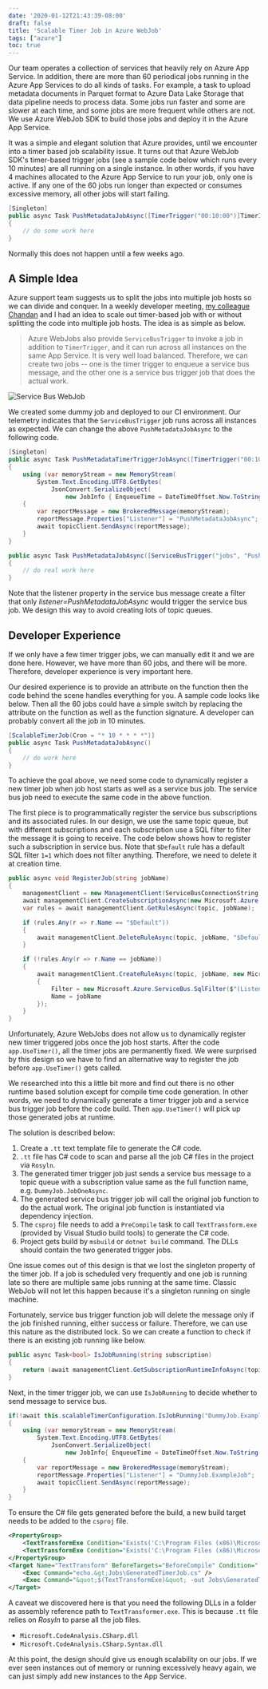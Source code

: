 ```yaml
---
date: '2020-01-12T21:43:39-08:00'
draft: false
title: 'Scalable Timer Job in Azure WebJob'
tags: ["azure"]
toc: true
---
```



Our team operates a collection of services that heavily rely on Azure App Service. In addition, there are more than 60 periodical jobs running in the Azure App Services to do all kinds of tasks. For example, a task to upload metadata documents in Parquet format to Azure Data Lake Storage that data pipeline needs to process data. Some jobs run faster and some are slower at each time, and some jobs are more frequent while others are not. We use Azure WebJob SDK to build those jobs and deploy it in the Azure App Service.

It was a simple and elegant solution that Azure provides, until we encounter into a timer based job scalability issue. It turns out that Azure WebJob SDK's timer-based trigger jobs (see a sample code below which runs every 10 minutes) are all running on a single instance. In other words, if you have 4 machines allocated to the Azure App Service to run your job, only one is active. If any one of the 60 jobs run longer than expected or consumes excessive memory, all other jobs will start failing. 

```csharp
[Singleton]
public async Task PushMetadataJobAsync([TimerTrigger("00:10:00")]TimerInfo timer)
{
    // do some work here
}
```

Normally this does not happen until a few weeks ago.

## A Simple Idea

Azure support team suggests us to split the jobs into multiple job hosts so we can divide and conquer. In a weekly developer meeting, [my colleague Chandan](https://www.linkedin.com/in/chandan-jyoti-sharma-98711231/) and I had an idea to scale out timer-based job with or without splitting the code into multiple job hosts. The idea is as simple as below.

> Azure WebJobs also provide `ServiceBusTrigger` to invoke a job in addition to `TimerTrigger`, and it can run across all instances on the same App Service. It is very well load balanced. Therefore, we can create two jobs -- one is the timer trigger to enqueue a service bus message, and the other one is a service bus trigger job that does the actual work.

![Service Bus WebJob](/images/webjob-servicebus.png)

We created some dummy job and deployed to our CI environment. Our telemetry indicates that the `ServiceBusTrigger` job runs across all instances as expected. We can change the above `PushMetadataJobAsync` to the following code.

```csharp
[Singleton]
public async Task PushMetadataTimerTriggerJobAsync([TimerTrigger("00:10:00")]TimerInfo timer)
{
    using (var memoryStream = new MemoryStream(
        System.Text.Encoding.UTF8.GetBytes(
            JsonConvert.SerializeObject(
                new JobInfo { EnqueueTime = DateTimeOffset.Now.ToString()}))))
    {
        var reportMessage = new BrokeredMessage(memoryStream);
        reportMessage.Properties["Listener"] = "PushMetadataJobAsync";
        await topicClient.SendAsync(reportMessage);
    }
}

public async Task PushMetadataJobAsync([ServiceBusTrigger("jobs", "PushMetadataJobAsync")] string timer)
{
    // do real work here
}
```

Note that the listener property in the service bus message create a filter that only _listener=PushMetadataJobAsync_ would trigger the service bus job. We design this way to avoid creating lots of topic queues.

## Developer Experience

If we only have a few timer trigger jobs, we can manually edit it and we are done here. However, we have more than 60 jobs, and there will be more. Therefore, developer experience is very important here.

Our desired experience is to provide an attribute on the function then the code behind the scene handles everything for you. A sample code looks like below. Then all the 60 jobs could have a simple switch by replacing the attribute on the function as well as the function signature. A developer can probably convert all the job in 10 minutes.

```csharp
[ScalableTimerJob(Cron = "* 10 * * * *")]
public async Task PushMetadataJobAsync()
{
    // do work here
}
```

To achieve the goal above, we need some code to dynamically register a new timer job when job host starts as well as a service bus job. The service bus job need to execute the same code in the above function.

The first piece is to programmatically register the service bus subscriptions and its associated rules. In our design, we use the same topic queue, but with different subscriptions and each subscription use a SQL filter to filter the message it is going to receive. The code below shows how to register such a subscription in service bus. Note that `$Default` rule has a default SQL filter `1=1` which does not filter anything. Therefore, we need to delete it at creation time.

```csharp
public async void RegisterJob(string jobName)
{
    managementClient = new ManagementClient(ServiceBusConnectionString);
    await managementClient.CreateSubscriptionAsync(new Microsoft.Azure.ServiceBus.Management.SubscriptionDescription(topic, jobName));
    var rules = await managementClient.GetRulesAsync(topic, jobName);

    if (rules.Any(r => r.Name == "$Default"))
    {
        await managementClient.DeleteRuleAsync(topic, jobName, "$Default");
    }

    if (!rules.Any(r => r.Name == jobName))
    {
        await managementClient.CreateRuleAsync(topic, jobName, new Microsoft.Azure.ServiceBus.RuleDescription
        {
            Filter = new Microsoft.Azure.ServiceBus.SqlFilter($"(Listener='{jobName}')"),
            Name = jobName
        });
    }
}
```

Unfortunately, Azure WebJobs does not allow us to dynamically register new timer triggered jobs once the job host starts. After the code `app.UseTimer()`, all the timer jobs are permanently fixed. We were surprised by this design so we have to find an alternative way to register the job before `app.UseTimer()` gets called.

We researched into this a little bit more and find out there is no other runtime based solution except for compile time code generation. In other words, we need to dynamically generate a timer trigger job and a service bus trigger job before the code build. Then `app.UseTimer()` will pick up those generated jobs at runtime.

The solution is described below:

1. Create a `.tt` text template file to generate the C# code.
2. `.tt` file has C# code to scan and parse all the job C# files in the project via `Rosyln`.
3. The generated timer trigger job just sends a service bus message to a topic queue with a subscription value same as the full function name, e.g. `DummyJob.JobOneAsync`.
4. The generated service bus trigger job will call the original job function to do the actual work. The original job function is instantiated via dependency injection. 
5. The `csproj` file needs to add a `PreCompile` task to call `TextTransform.exe` (provided by Visual Studio build tools) to generate the C# code.
6. Project gets build by `msbuild` or `dotnet build` command. The DLLs should contain the two generated trigger jobs.

One issue comes out of this design is that we lost the singleton property of the timer job. If a job is scheduled very frequently and one job is running late so there are multiple same jobs running at the same time. Classic WebJob will not let this happen because it's a singleton running on single machine. 

Fortunately, service bus trigger function job will delete the message only if the job finished running, either success or failure. Therefore, we can use this nature as the distributed lock. So we can create a function to check if there is an existing job running like below.

```csharp
public async Task<bool> IsJobRunning(string subscription)
{
    return (await managementClient.GetSubscriptionRuntimeInfoAsync(topic, subscription)).MessageCount > 0;
}
```

Next, in the timer trigger job, we can use `IsJobRunning` to decide whether to send message to service bus.

```csharp
if(!await this.scalableTimerConfiguration.IsJobRunning("DummyJob.ExampleJob"))
{
	using (var memoryStream = new MemoryStream(
        System.Text.Encoding.UTF8.GetBytes(
            JsonConvert.SerializeObject(
                new JobInfo{ EnqueueTime = DateTimeOffset.Now.ToString()}))))
    {
        var reportMessage = new BrokeredMessage(memoryStream);
        reportMessage.Properties["Listener"] = "DummyJob.ExampleJob";
		await topicClient.SendAsync(reportMessage);
	}
}
```

To ensure the C# file gets generated before the build, a new build target needs to be added to the `csproj` file.

```xml
<PropertyGroup>
    <TextTransformExe Condition="Exists('C:\Program Files (x86)\Microsoft Visual Studio\2017\Enterprise\Common7\IDE\TextTransform.exe')">C:\Program Files (x86)\Microsoft Visual Studio\2017\Enterprise\Common7\IDE\TextTransform.exe</TextTransformExe>
    <TextTransformExe Condition="Exists('C:\Program Files (x86)\Microsoft Visual Studio\2019\Enterprise\Common7\IDE\TextTransform.exe')">C:\Program Files (x86)\Microsoft Visual Studio\2019\Enterprise\Common7\IDE\TextTransform.exe</TextTransformExe>
</PropertyGroup>
<Target Name="TextTransform" BeforeTargets="BeforeCompile" Condition="'$(OS)' == 'Windows_NT'">
    <Exec Command="echo.&gt;Jobs\GeneratedTimerJob.cs" />
    <Exec Command="&quot;$(TextTransformExe)&quot; -out Jobs\GeneratedTimerJob.cs -I Jobs -P Resources Jobs\GeneratedTimerJob.tt" Condition="Exists($(TextTransformExe))" />
</Target>
```

A caveat we discovered here is that you need the following DLLs in a folder as assembly reference path to `TextTransformer.exe`. This is because `.tt` file relies on _Rosyln_ to parse all the job files.

* `Microsoft.CodeAnalysis.CSharp.dll`
* `Microsoft.CodeAnalysis.CSharp.Syntax.dll`

At this point, the design should give us enough scalability on our jobs. If we ever seen instances out of memory or running excessively heavy again, we can just simply add new instances to the App Service. 